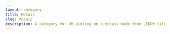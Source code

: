 ```yaml
---
layout: category
title: Mosaic
slug: mosaic
description: A category for UV pinting on a mosaic made from LEGO® tiles.
---
```

